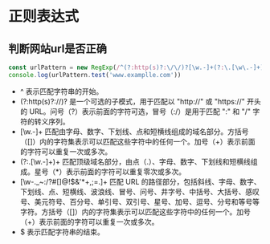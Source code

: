 # 正则表达式

## 判断网站url是否正确

```js
const urlPattern = new RegExp(/^(?:http(s)?:\/\/)?[\w.-]+(?:\.[\w\.-]+)+[\w\-\._~:/?#[\]@!\$&'\*\+,;=.]+$/)
console.log(urlPattern.test('www.examplle.com'))
```
- ^ 表示匹配字符串的开始。
- (?:http(s)?:\/\/)? 是一个可选的子模式，用于匹配以 "http://" 或 "https://" 开头的 URL。问号（?）表示前面的字符可选，冒号（:\/）是用于匹配 ":" 和 "/" 字符的转义序列。
- [\w.-]+ 匹配由字母、数字、下划线、点和短横线组成的域名部分。方括号（[]）内的字符集表示可以匹配这些字符中的任何一个。加号（+）表示前面的字符可以重复一次或多次。
- (?:\.[\w\.-]+)+ 匹配顶级域名部分，由点（.）、字母、数字、下划线和短横线组成。星号（*）表示前面的字符可以重复零次或多次。
- [\w\-\._~:/?#[\]@!\$&'\*\+,;=.]+ 匹配 URL 的路径部分，包括斜线、字母、数字、下划线、点、短横线、波浪线、冒号、问号、井字号、中括号、大括号、感叹号、美元符号、百分号、单引号、双引号、星号、加号、逗号、分号和等号等字符。方括号（[]）内的字符集表示可以匹配这些字符中的任何一个。加号（+）表示前面的字符可以重复一次或多次。
- $ 表示匹配字符串的结束。